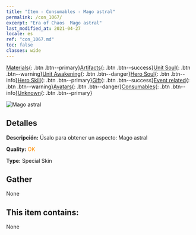 ```yaml
---
title: "Item - Consumables - Mago astral"
permalink: /con_1067/
excerpt: "Era of Chaos  Mago astral"
last_modified_at: 2021-04-27
locale: es
ref: "con_1067.md"
toc: false
classes: wide
---
```

 [Materials](/ItemsES/){: .btn .btn--primary}[Artifacts](/ItemsES/Artifacts/){: .btn .btn--success}[Unit Soul](/ItemsES/UnitSoul/){: .btn .btn--warning}[Unit Awakening](/ItemsES/UnitAwakening/){: .btn .btn--danger}[Hero Soul](/ItemsES/HeroSoul/){: .btn .btn--info}[Hero Skill](/ItemsES/HeroSkill/){: .btn .btn--primary}[Gift](/ItemsES/Gift/){: .btn .btn--success}[Event related](/ItemsES/Events/){: .btn .btn--warning}[Avatars](/ItemsES/Avatars/){: .btn .btn--danger}[Consumables](/ItemsES/Consumables/){: .btn .btn--info}[Unknown](/ItemsES/Unknown/){: .btn .btn--primary}

 ![Mago astral](/images/h/h_Astral3.jpg)

## Detalles
 **Descripción:** Úsalo para obtener un aspecto: Mago astral

 **Quality:** <span style="color: #FF8C00">OK</span>

 **Type:** Special Skin

## Gather

  None

## This item contains:

  None


